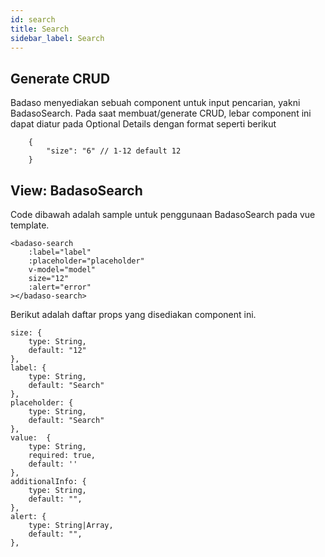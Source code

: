```yaml
---
id: search
title: Search
sidebar_label: Search
---
```


## Generate CRUD

Badaso menyediakan sebuah component untuk input pencarian, yakni BadasoSearch. 
Pada saat membuat/generate CRUD, lebar component ini dapat diatur pada Optional Details dengan format seperti berikut
```
    {
        "size": "6" // 1-12 default 12
    }
```

## View: BadasoSearch

Code dibawah adalah sample untuk penggunaan BadasoSearch pada vue template.

```
<badaso-search
    :label="label"
    :placeholder="placeholder"
    v-model="model"
    size="12"
    :alert="error"
></badaso-search>
```

Berikut adalah daftar props yang disediakan component ini.

```
size: {
    type: String,
    default: "12"
},
label: {
    type: String,
    default: "Search"
},
placeholder: {
    type: String,
    default: "Search"
},
value:  {
    type: String,
    required: true,
    default: ''
},
additionalInfo: {
    type: String,
    default: "",
},
alert: {
    type: String|Array,
    default: "",
},
```